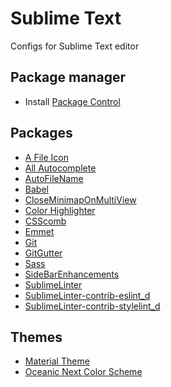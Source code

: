 # Sublime Text

Configs for Sublime Text editor

## Package manager

- Install [Package Control](https://packagecontrol.io/installation#st3)

## Packages

- [A File Icon](https://packagecontrol.io/packages/A%20File%20Icon)
- [All Autocomplete](https://packagecontrol.io/packages/All%20Autocomplete)
- [Auto​File​Name](https://packagecontrol.io/packages/AutoFileName)
- [Babel](https://packagecontrol.io/packages/Babel)
- [Close​Minimap​On​Multi​View](https://packagecontrol.io/packages/CloseMinimapOnMultiView)
- [Color Highlighter](https://packagecontrol.io/packages/Color%20Highlighter)
- [CSScomb](https://packagecontrol.io/packages/CSScomb)
- [Emmet](https://packagecontrol.io/packages/Emmet)
- [Git](https://packagecontrol.io/packages/Git)
- [Git​Gutter](https://packagecontrol.io/packages/GitGutter)
- [Sass](https://packagecontrol.io/packages/Sass)
- [Side​Bar​Enhancements](https://packagecontrol.io/packages/SideBarEnhancements)
- [SublimeLinter](https://packagecontrol.io/packages/SublimeLinter)
- [Sublime​Linter-contrib-eslint_d](https://packagecontrol.io/packages/SublimeLinter-contrib-eslint_d)
- [Sublime​Linter-contrib-stylelint_d](https://packagecontrol.io/packages/SublimeLinter-contrib-stylelint_d)

## Themes

- [Material Theme](https://packagecontrol.io/packages/Material%20Theme)
- [Oceanic Next Color Scheme](https://packagecontrol.io/packages/Oceanic%20Next%20Color%20Scheme)
